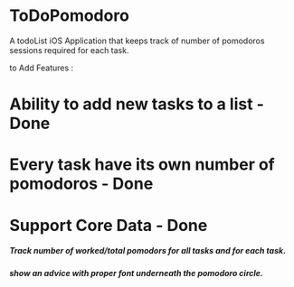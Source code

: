 # ToDoPomodoro

A todoList iOS Application that keeps track of number of pomodoros sessions required for each task.

to Add Features : 
# Ability to add new tasks to a list - Done
# Every task have its own number of pomodoros - Done
# Support Core Data - Done

##### Track number of worked/total pomodors for all tasks and for each task.
##### show an advice with proper font underneath the pomodoro circle.
